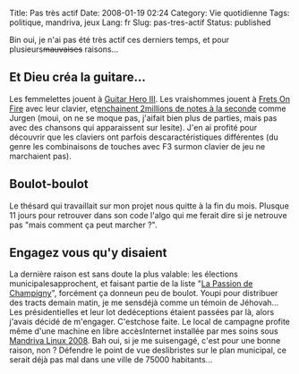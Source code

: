 Title: Pas très actif
Date: 2008-01-19 02:24
Category: Vie quotidienne
Tags: politique, mandriva, jeux
Lang: fr
Slug: pas-tres-actif
Status: published

Bin oui, je n'ai pas été très actif ces derniers temps, et pour plusieurs~~mauvaises~~ raisons...

Et Dieu créa la guitare...
--------------------------

Les femmelettes jouent à [Guitar Hero III](http://fr.wikipedia.org/wiki/Guitar_Hero_III). Les vraishommes jouent à [Frets On Fire](http://fretsonfire.sourceforge.net/) avec leur clavier, et[enchainent 2millions de notes à la seconde](http://www.prison.net/worldcharts/charts/players/liberforce/) comme Jurgen (moui, on ne se moque pas, j'aifait bien plus de parties, mais pas avec des chansons qui apparaissent sur lesite). J'en ai profité pour découvrir que les claviers ont parfois descaractéristiques différentes (du genre les combinaisons de touches avec F3 surmon clavier de jeu ne marchaient pas).

Boulot-boulot
-------------

Le thésard qui travaillait sur mon projet nous quitte à la fin du mois. Plusque 11 jours pour retrouver dans son code l'algo qui me ferait dire si je netrouve pas "mais comment ça peut marcher ?".

Engagez vous qu'y disaient
--------------------------

La dernière raison est sans doute la plus valable: les élections municipalesapprochent, et faisant partie de la liste "[La Passion de Champigny](http://www.champigny2008.fr)", forcément ça donneun peu de boulot. Youpi pour distribuer des tracts demain matin, je me sensdéjà comme un témoin de Jéhovah... Les présidentielles et leur lot dedéceptions étaient passées par là, alors j'avais décidé de m'engager. C'estchose faite. Le local de campagne profite même d'une machine en libre accèsInternet installée par mes soins sous [Mandriva Linux 2008](http://www.mandriva.com/fr). Bah oui, si je me suisengagé, c'est pour une bonne raison, non ? Défendre le point de vue deslibristes sur le plan municipal, ce serait déjà pas mal dans une ville de 75000 habitants...
